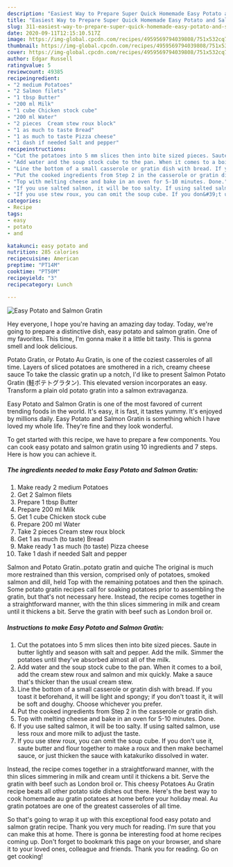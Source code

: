 ```yaml
---
description: "Easiest Way to Prepare Super Quick Homemade Easy Potato and Salmon Gratin"
title: "Easiest Way to Prepare Super Quick Homemade Easy Potato and Salmon Gratin"
slug: 311-easiest-way-to-prepare-super-quick-homemade-easy-potato-and-salmon-gratin
date: 2020-09-11T12:15:10.517Z
image: https://img-global.cpcdn.com/recipes/4959569794039808/751x532cq70/easy-potato-and-salmon-gratin-recipe-main-photo.jpg
thumbnail: https://img-global.cpcdn.com/recipes/4959569794039808/751x532cq70/easy-potato-and-salmon-gratin-recipe-main-photo.jpg
cover: https://img-global.cpcdn.com/recipes/4959569794039808/751x532cq70/easy-potato-and-salmon-gratin-recipe-main-photo.jpg
author: Edgar Russell
ratingvalue: 5
reviewcount: 49385
recipeingredient:
- "2 medium Potatoes"
- "2 Salmon filets"
- "1 tbsp Butter"
- "200 ml Milk"
- "1 cube Chicken stock cube"
- "200 ml Water"
- "2 pieces  Cream stew roux block"
- "1 as much to taste Bread"
- "1 as much to taste Pizza cheese"
- "1 dash if needed Salt and pepper"
recipeinstructions:
- "Cut the potatoes into 5 mm slices then into bite sized pieces. Saute in butter lightly and season with salt and pepper. Add the milk. Simmer the potatoes until they&#39;ve absorbed almost all of the milk."
- "Add water and the soup stock cube to the pan. When it comes to a boil, add the cream stew roux and salmon and mix quickly. Make a sauce that&#39;s thicker than the usual cream stew."
- "Line the bottom of a small casserole or gratin dish with bread. If you toast it beforehand, it will be light and spongy; if you don&#39;t toast it, it will be soft and doughy. Choose whichever you prefer."
- "Put the cooked ingredients from Step 2 in the casserole or gratin dish."
- "Top with melting cheese and bake in an oven for 5-10 minutes. Done."
- "If you use salted salmon, it will be too salty. If using salted salmon, use less roux and more milk to adjust the taste."
- "If you use stew roux, you can omit the soup cube. If you don&#39;t use it, saute butter and flour together to make a roux and then make bechamel sauce, or just thicken the sauce with katakuriko dissolved in water."
categories:
- Recipe
tags:
- easy
- potato
- and

katakunci: easy potato and 
nutrition: 285 calories
recipecuisine: American
preptime: "PT14M"
cooktime: "PT50M"
recipeyield: "3"
recipecategory: Lunch

---
```



![Easy Potato and Salmon Gratin](https://img-global.cpcdn.com/recipes/4959569794039808/751x532cq70/easy-potato-and-salmon-gratin-recipe-main-photo.jpg)

Hey everyone, I hope you're having an amazing day today. Today, we're going to prepare a distinctive dish, easy potato and salmon gratin. One of my favorites. This time, I'm gonna make it a little bit tasty. This is gonna smell and look delicious.

Potato Gratin, or Potato Au Gratin, is one of the coziest casseroles of all time. Layers of sliced potatoes are smothered in a rich, creamy cheese sauce To take the classic gratin up a notch, I&#39;d like to present Salmon Potato Gratin (鮭ポテトグラタン). This elevated version incorporates an easy. Transform a plain old potato gratin into a salmon extravaganza.

Easy Potato and Salmon Gratin is one of the most favored of current trending foods in the world. It's easy, it is fast, it tastes yummy. It's enjoyed by millions daily. Easy Potato and Salmon Gratin is something which I have loved my whole life. They're fine and they look wonderful.


To get started with this recipe, we have to prepare a few components. You can cook easy potato and salmon gratin using 10 ingredients and 7 steps. Here is how you can achieve it.

<!--inarticleads1-->

##### The ingredients needed to make Easy Potato and Salmon Gratin:

1. Make ready 2 medium Potatoes
1. Get 2 Salmon filets
1. Prepare 1 tbsp Butter
1. Prepare 200 ml Milk
1. Get 1 cube Chicken stock cube
1. Prepare 200 ml Water
1. Take 2 pieces  Cream stew roux block
1. Get 1 as much (to taste) Bread
1. Make ready 1 as much (to taste) Pizza cheese
1. Take 1 dash if needed Salt and pepper


Salmon and Potato Gratin..potato gratin and quiche The original is much more restrained than this version, comprised only of potatoes, smoked salmon and dill, held Top with the remaining potatoes and then the spinach. Some potato gratin recipes call for soaking potatoes prior to assembling the gratin, but that&#39;s not necessary here. Instead, the recipe comes together in a straightforward manner, with the thin slices simmering in milk and cream until it thickens a bit. Serve the gratin with beef such as London broil or. 

<!--inarticleads2-->

##### Instructions to make Easy Potato and Salmon Gratin:

1. Cut the potatoes into 5 mm slices then into bite sized pieces. Saute in butter lightly and season with salt and pepper. Add the milk. Simmer the potatoes until they&#39;ve absorbed almost all of the milk.
1. Add water and the soup stock cube to the pan. When it comes to a boil, add the cream stew roux and salmon and mix quickly. Make a sauce that&#39;s thicker than the usual cream stew.
1. Line the bottom of a small casserole or gratin dish with bread. If you toast it beforehand, it will be light and spongy; if you don&#39;t toast it, it will be soft and doughy. Choose whichever you prefer.
1. Put the cooked ingredients from Step 2 in the casserole or gratin dish.
1. Top with melting cheese and bake in an oven for 5-10 minutes. Done.
1. If you use salted salmon, it will be too salty. If using salted salmon, use less roux and more milk to adjust the taste.
1. If you use stew roux, you can omit the soup cube. If you don&#39;t use it, saute butter and flour together to make a roux and then make bechamel sauce, or just thicken the sauce with katakuriko dissolved in water.


Instead, the recipe comes together in a straightforward manner, with the thin slices simmering in milk and cream until it thickens a bit. Serve the gratin with beef such as London broil or. This cheesy Potatoes Au Gratin recipe beats all other potato side dishes out there. Here&#39;s the best way to cook homemade au gratin potatoes at home before your holiday meal. Au gratin potatoes are one of the greatest casseroles of all time. 

So that's going to wrap it up with this exceptional food easy potato and salmon gratin recipe. Thank you very much for reading. I'm sure that you can make this at home. There is gonna be interesting food at home recipes coming up. Don't forget to bookmark this page on your browser, and share it to your loved ones, colleague and friends. Thank you for reading. Go on get cooking!
